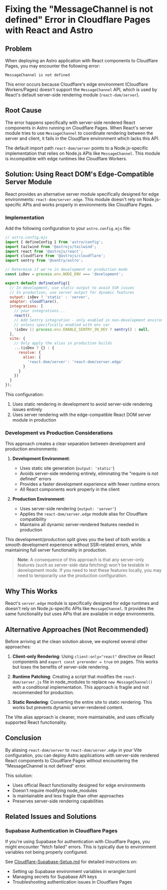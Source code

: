 # Fixing the "MessageChannel is not defined" Error in Cloudflare Pages with React and Astro

## Problem

When deploying an Astro application with React components to Cloudflare Pages, you may encounter the following error:

```
MessageChannel is not defined
```

This error occurs because Cloudflare's edge environment (Cloudflare Workers/Pages) doesn't support the `MessageChannel` API, which is used by React's default server-side rendering module (`react-dom/server`).

## Root Cause

The error happens specifically with server-side rendered React components in Astro running on Cloudflare Pages. When React's server module tries to use `MessageChannel` to coordinate rendering between the server and client, it fails in the Cloudflare environment which lacks this API.

The default import path `react-dom/server` points to a Node.js-specific implementation that relies on Node.js APIs like `MessageChannel`. This module is incompatible with edge runtimes like Cloudflare Workers.

## Solution: Using React DOM's Edge-Compatible Server Module

React provides an alternative server module specifically designed for edge environments: `react-dom/server.edge`. This module doesn't rely on Node.js-specific APIs and works properly in environments like Cloudflare Pages.

### Implementation

Add the following configuration to your `astro.config.mjs` file:

```js
// astro.config.mjs
import { defineConfig } from 'astro/config';
import tailwind from '@astrojs/tailwind';
import react from '@astrojs/react';
import cloudflare from '@astrojs/cloudflare';
import sentry from '@sentry/astro';

// Determine if we're in development or production mode
const isDev = process.env.NODE_ENV === 'development';

export default defineConfig({
  // In development, use static output to avoid SSR issues
  // In production, use server output for dynamic features
  output: isDev ? 'static' : 'server',
  adapter: cloudflare(),
  integrations: [
    // your integrations...
    react(),
    // Add Sentry integration - only enabled in non-development environments
    // unless specifically enabled with env var
    !isDev || process.env.ENABLE_SENTRY_IN_DEV ? sentry() : null,
  ],
  vite: {
    // Only apply the alias in production builds
    ...(isDev ? {} : {
      resolve: {
        alias: {
          'react-dom/server': 'react-dom/server.edge'
        }
      }
    })
  }
});
```

This configuration:
1. Uses static rendering in development to avoid server-side rendering issues entirely
2. Uses server rendering with the edge-compatible React DOM server module in production

### Development vs Production Considerations

This approach creates a clear separation between development and production environments:

1. **Development Environment**:
   - Uses static site generation (`output: 'static'`)
   - Avoids server-side rendering entirely, eliminating the "require is not defined" errors
   - Provides a faster development experience with fewer runtime errors
   - All React components work properly in the client

2. **Production Environment**:
   - Uses server-side rendering (`output: 'server'`)
   - Applies the `react-dom/server.edge` module alias for Cloudflare compatibility
   - Maintains all dynamic server-rendered features needed in production

This development/production split gives you the best of both worlds: a smooth development experience without SSR-related errors, while maintaining full server functionality in production.

> **Note**: A consequence of this approach is that any server-only features (such as server-side data fetching) won't be testable in development mode. If you need to test these features locally, you may need to temporarily use the production configuration.

## Why This Works

React's `server.edge` module is specifically designed for edge runtimes and doesn't rely on Node.js-specific APIs like `MessageChannel`. It provides the same functionality but uses APIs that are available in edge environments.

## Alternative Approaches (Not Recommended)

Before arriving at the clean solution above, we explored several other approaches:

1. **Client-only Rendering**: Using `client:only="react"` directive on React components and `export const prerender = true` on pages. This works but loses the benefits of server-side rendering.

2. **Runtime Patching**: Creating a script that modifies the `react-dom/server.js` file in node_modules to replace `new MessageChannel()` with a conditional implementation. This approach is fragile and not recommended for production.

3. **Static Rendering**: Converting the entire site to static rendering. This works but prevents dynamic server-rendered content.

The Vite alias approach is cleaner, more maintainable, and uses officially supported React functionality.

## Conclusion

By aliasing `react-dom/server` to `react-dom/server.edge` in your Vite configuration, you can deploy Astro applications with server-side rendered React components to Cloudflare Pages without encountering the "MessageChannel is not defined" error.

This solution:
- Uses official React functionality designed for edge environments
- Doesn't require modifying node_modules
- Is maintainable and less fragile than other approaches
- Preserves server-side rendering capabilities

## Related Issues and Solutions

### Supabase Authentication in Cloudflare Pages

If you're using Supabase for authentication with Cloudflare Pages, you might encounter "fetch failed" errors. This is typically due to environment variables not being properly configured.

See [Cloudflare-Supabase-Setup.md](./Cloudflare-Supabase-Setup.md) for detailed instructions on:
- Setting up Supabase environment variables in wrangler.toml
- Managing secrets for Supabase API keys
- Troubleshooting authentication issues in Cloudflare Pages 